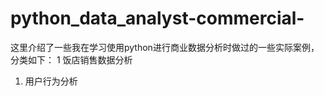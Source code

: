 # python_data_analyst-commercial-
这里介绍了一些我在学习使用python进行商业数据分析时做过的一些实际案例，分类如下：
1 饭店销售数据分析

1. 用户行为分析

